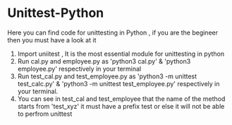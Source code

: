 # Unittest-Python
Here you can find code for unittesting in Python , if you are the begineer then you must have a look at it

1) Import uniitest , It is the most essential module for unittesting in python
2) Run cal.py and employee.py as 'python3 cal.py' & 'python3 employee.py' respectively in your terminal
3) Run test_cal.py and test_employee.py as 'python3 -m unittest test_calc.py' & 'python3 -m unittest test_employee.py' respectively in your terminal.
4) You can see in test_cal and test_employee that the name of the method starts from 'test_xyz' it must have a prefix test or else it will not be able to perfrom
   unittest
  
